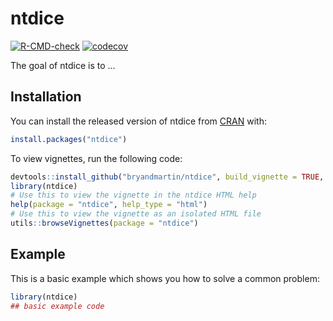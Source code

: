 
# ntdice

<!-- badges: start -->
[![R-CMD-check](https://github.com/andreyrisukhin/ntdice/workflows/R-CMD-check/badge.svg)](https://github.com/andreyrisukhin/ntdice/actions)
[![codecov](https://codecov.io/gh/andreyrisukhin/ntdice/branch/master/graph/badge.svg?token=A8SJV4ZEJW)](https://codecov.io/gh/andreyrisukhin/ntdice)
<!-- badges: end -->

The goal of ntdice is to ...

## Installation

You can install the released version of ntdice from [CRAN](https://CRAN.R-project.org) with:

``` r
install.packages("ntdice")
```
To view vignettes, run the following code:

``` r
devtools::install_github("bryandmartin/ntdice", build_vignette = TRUE, build_opts = c())
library(ntdice)
# Use this to view the vignette in the ntdice HTML help
help(package = "ntdice", help_type = "html")
# Use this to view the vignette as an isolated HTML file
utils::browseVignettes(package = "ntdice")
```

## Example

This is a basic example which shows you how to solve a common problem:

``` r
library(ntdice)
## basic example code
```

